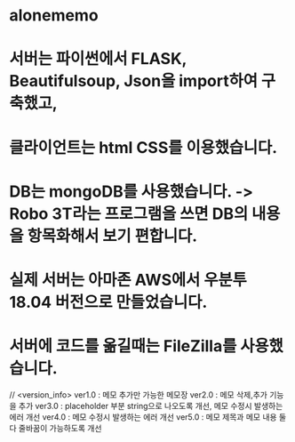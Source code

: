 # alonememo
# 서버는 파이썬에서 FLASK, Beautifulsoup, Json을 import하여 구축했고,
# 클라이언트는 html CSS를 이용했습니다. 
# DB는 mongoDB를 사용했습니다. -> Robo 3T라는 프로그램을 쓰면 DB의 내용을 항목화해서 보기 편합니다.
# 실제 서버는 아마존 AWS에서 우분투 18.04 버전으로 만들었습니다.
# 서버에 코드를 옮길때는 FileZilla를 사용했습니다.

//
<version_info>
ver1.0 : 메모 추가만 가능한 메모장
ver2.0 : 메모 삭제,추가 기능을 추가
ver3.0 : placeholder 부분 string으로 나오도록 개선, 메모 수정시 발생하는 에러 개선
ver4.0 : 메모 수정시 발생하는 에러 개선
ver5.0 : 메모 제목과 메모 내용 둘다 줄바꿈이 가능하도록 개선
